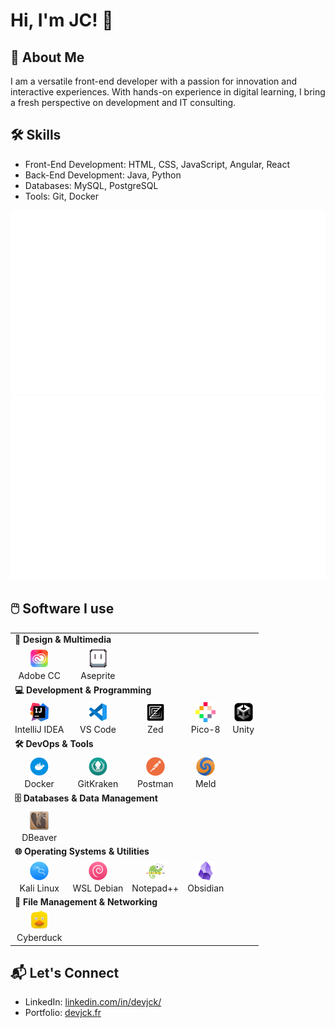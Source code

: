 # Hi, I'm JC! 👋

## 🚀 About Me
I am a versatile front-end developer with a passion for innovation and interactive experiences. With hands-on experience in digital learning, I bring a fresh perspective on development and IT consulting.

## 🛠️ Skills

- Front-End Development: HTML, CSS, JavaScript, Angular, React
- Back-End Development: Java, Python
- Databases: MySQL, PostgreSQL
- Tools: Git, Docker

![](https://raw.githubusercontent.com/realjck/github-stats/master/generated/languages.svg#gh-dark-mode-only)
![](https://raw.githubusercontent.com/realjck/github-stats/master/generated/languages.svg#gh-light-mode-only)

## 🖱️ Software I use

<table>
  <tr>
    <td colspan="6" align="left"><strong>🎨 Design & Multimedia</strong></td>
  </tr>
  <tr>
    <td align="center">
      <a href="https://www.adobe.com/creativecloud.html">
        <img src="icons/adobe.png" width="32">
      </a><br>Adobe CC
    </td>
    <td align="center">
      <a href="https://www.aseprite.org/">
        <img src="icons/aseprite.png" width="32">
      </a><br>Aseprite
    </td>
  </tr>

  <tr>
    <td colspan="6" align="left"><strong>💻 Development & Programming</strong></td>
  </tr>
  <tr>
    <td align="center">
      <a href="https://www.jetbrains.com/idea/">
        <img src="icons/intellij.png" width="32">
      </a><br>IntelliJ IDEA
    </td>
    <td align="center">
      <a href="https://code.visualstudio.com/">
        <img src="icons/vscode.png" width="32">
      </a><br>VS Code
    </td>
    <td align="center">
      <a href="https://zed.dev/">
        <img src="icons/zed.png" width="32">
      </a><br>Zed
    </td>
    <td align="center">
      <a href="https://www.lexaloffle.com/pico-8.php">
        <img src="icons/pico8.png" width="32">
      </a><br>Pico-8
    </td>
    <td align="center">
      <a href="https://unity.com/">
        <img src="icons/unity.png" width="32">
      </a><br>Unity
    </td>
  </tr>

  <tr>
    <td colspan="6" align="left"><strong>🛠️ DevOps & Tools</strong></td>
  </tr>
  <tr>
    <td align="center">
      <a href="https://www.docker.com/">
        <img src="icons/docker.png" width="32">
      </a><br>Docker
    </td>
    <td align="center">
      <a href="https://www.gitkraken.com/">
        <img src="icons/gitkraken.png" width="32">
      </a><br>GitKraken
    </td>
    <td align="center">
      <a href="https://www.postman.com/">
        <img src="icons/postman.png" width="32">
      </a><br>Postman
    </td>
    <td align="center">
      <a href="https://meldmerge.org/">
        <img src="icons/meld.png" width="32">
      </a><br>Meld
    </td>
  </tr>

  <tr>
    <td colspan="6" align="left"><strong>🗄️ Databases & Data Management</strong></td>
  </tr>
  <tr>
    <td align="center">
      <a href="https://dbeaver.io/">
        <img src="icons/dbeaver.png" width="32">
      </a><br>DBeaver
    </td>
  </tr>

  <tr>
    <td colspan="6" align="left"><strong>🌐 Operating Systems & Utilities</strong></td>
  </tr>
  <tr>
    <td align="center">
      <a href="https://www.kali.org/">
        <img src="icons/kali.png" width="32">
      </a><br>Kali Linux
    </td>
    <td align="center">
      <a href="https://www.debian.org/">
        <img src="icons/debian.png" width="32">
      </a><br>WSL Debian
    </td>
    <td align="center">
      <a href="https://notepad-plus-plus.org/">
        <img src="icons/notepad++.png" width="32">
      </a><br>Notepad++
    </td>
    <td align="center">
      <a href="https://obsidian.md/">
        <img src="icons/obsidian.png" width="32">
      </a><br>Obsidian
    </td>
  </tr>

  <tr>
    <td colspan="6" align="left"><strong>📂 File Management & Networking</strong></td>
  </tr>
  <tr>
    <td align="center">
      <a href="https://cyberduck.io/">
        <img src="icons/cyberduck.png" width="32">
      </a><br>Cyberduck
    </td>
  </tr>
</table>


## 📬 Let's Connect

- LinkedIn: [linkedin.com/in/devjck/](https://www.linkedin.com/in/devjck/)
- Portfolio: [devjck.fr](https://devjck.fr)